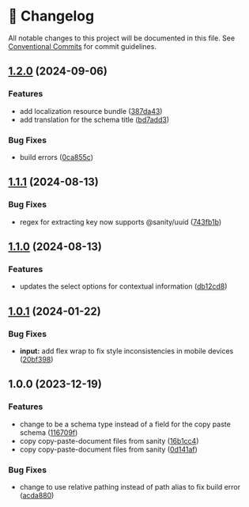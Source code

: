 <!-- markdownlint-disable --><!-- textlint-disable -->

# 📓 Changelog

All notable changes to this project will be documented in this file. See
[Conventional Commits](https://conventionalcommits.org) for commit guidelines.

## [1.2.0](https://github.com/evelan-de/sanity-plugin-sync-content/compare/v1.1.1...v1.2.0) (2024-09-06)

### Features

- add localization resource bundle ([387da43](https://github.com/evelan-de/sanity-plugin-sync-content/commit/387da432b8ec8d3613dee4169c59e2a1a39f295a))
- add translation for the schema title ([bd7add3](https://github.com/evelan-de/sanity-plugin-sync-content/commit/bd7add3b4c5fd91121ae09666a75c1e9e1835b3c))

### Bug Fixes

- build errors ([0ca855c](https://github.com/evelan-de/sanity-plugin-sync-content/commit/0ca855c74d0b3f4887786cdd6710032bc5cb2683))

## [1.1.1](https://github.com/evelan-de/sanity-plugin-sync-content/compare/v1.1.0...v1.1.1) (2024-08-13)

### Bug Fixes

- regex for extracting key now supports @sanity/uuid ([743fb1b](https://github.com/evelan-de/sanity-plugin-sync-content/commit/743fb1b1bc289767d4d1b3945ccd5b5c60a98703))

## [1.1.0](https://github.com/evelan-de/sanity-plugin-sync-content/compare/v1.0.1...v1.1.0) (2024-08-13)

### Features

- updates the select options for contextual information ([db12cd8](https://github.com/evelan-de/sanity-plugin-sync-content/commit/db12cd8f98da44679434e486a61e60a756352f5f))

## [1.0.1](https://github.com/evelan-de/sanity-plugin-sync-content/compare/v1.0.0...v1.0.1) (2024-01-22)

### Bug Fixes

- **input:** add flex wrap to fix style inconsistencies in mobile devices ([20bf398](https://github.com/evelan-de/sanity-plugin-sync-content/commit/20bf398d9653cfd3d0a870071f7805c1b6050b09))

## 1.0.0 (2023-12-19)

### Features

- change to be a schema type instead of a field for the copy paste schema ([116709f](https://github.com/evelan-de/sanity-plugin-sync-content/commit/116709f368945c507631c7a096fc9fd376bafc75))
- copy copy-paste-document files from sanity ([16b1cc4](https://github.com/evelan-de/sanity-plugin-sync-content/commit/16b1cc452326fa7e6ad4df5bd58bdcf107036a91))
- copy copy-paste-document files from sanity ([0d141af](https://github.com/evelan-de/sanity-plugin-sync-content/commit/0d141af6acf702e998d7e021550cb9cb9c14085f))

### Bug Fixes

- change to use relative pathing instead of path alias to fix build error ([acda880](https://github.com/evelan-de/sanity-plugin-sync-content/commit/acda880cd7d0e3e0fa3a11e857d975787ca3a37e))
